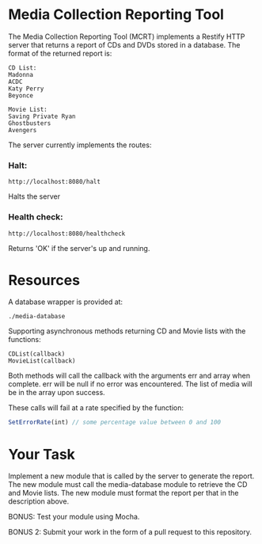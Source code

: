 # Media Collection Reporting Tool

The Media Collection Reporting Tool (MCRT) implements a Restify HTTP server that returns a report of CDs and DVDs stored in a database. The format of the returned report is:
```text
CD List:
Madonna
ACDC
Katy Perry
Beyonce

Movie List:
Saving Private Ryan
Ghostbusters
Avengers
```

The server currently implements the routes:

### Halt:

```text
http://localhost:8080/halt
```
Halts the server

### Health check:

```text
http://localhost:8080/healthcheck
```
Returns 'OK' if the server's up and running.

# Resources

A database wrapper is provided at:
```text
./media-database
```

Supporting asynchronous methods returning CD and Movie lists with the functions:

```text
CDList(callback)
MovieList(callback)
```

Both methods will call the callback with the arguments err and array when complete. err will be null if no error was encountered. The list of media will be in the array upon success.

These calls will fail at a rate specified by the function:

```javascript
SetErrorRate(int) // some percentage value between 0 and 100
```

# Your Task

Implement a new module that is called by the server to generate the report. The new module must call the media-database module to retrieve the CD and Movie lists. The new module must format the report per that in the description above.

BONUS: Test your module using Mocha.

BONUS 2: Submit your work in the form of a pull request to this repository.
